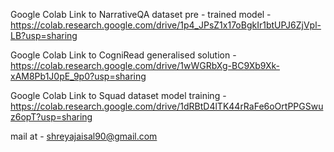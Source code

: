 Google Colab Link to NarrativeQA dataset pre - trained model - [https://colab.research.google.com/drive/1p4_JPsZ1x17oBgkIr1btUPJ6ZjVpl-LB?usp=sharing
](https://colab.research.google.com/drive/1dSoM_kzjjbZFhv0YvH1gzRM8epy271bh?usp=sharing)

Google Colab Link to CogniRead generalised solution - https://colab.research.google.com/drive/1wWGRbXg-BC9Xb9Xk-xAM8Pb1J0pE_9p0?usp=sharing

Google Colab Link to Squad dataset model training - https://colab.research.google.com/drive/1dRBtD4lTK44rRaFe6oOrtPPGSwuz6opT?usp=sharing

mail at - shreyajaisal90@gmail.com
